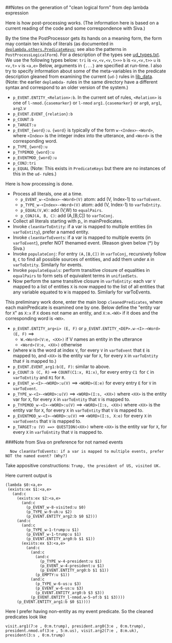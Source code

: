 ##Notes on the generation of "clean logical form" from dep lambda expression

Here is how post-processing works. (The information here is based on a 
current reading of the code and some correspondence with Siva.)

By the time the PostProcessor gets its hands on a meaning form, the form may contain
ten kinds of literals (as documented in 
[`deplambda.others.PredicateKeys`](https://github.com/sivareddyg/UDepLambda/blob/master/src/deplambda/others/PredicateKeys.java); 
see also the patterns in `PostProcessLogicalForm`). For a description of the types see
[ud_types.txt](https://github.com/sivareddyg/UDepLambda/blob/master/lib_data/ud.types.txt). We use the
following types below:
    `tri` is `<v,<v,<v,t>>>`
    `b` is `<v,<v,t>>`
    `u` is `<v,t>`
    `v` is `<a,e>`
Below, arguments in `{...}` are specified at run-time. I also try to specify information about some of 
the meta-variables in the predicate description gleaned from examining the current (`ud-`) rules
in [lib_data](https://github.com/sivareddyg/UDepLambda/tree/master/lib_data). (Note:
the earlier `deplambda-` rules in the same directory have a different syntax and correspond to an
older version of the system.)
  * `p_EVENT.ENTITY_<Relation>:b`. In the current set of rules, `<Relation>` is one of 
      `l-nmod.{casemarker}` or `l-nmod`
      `arg1.{casemarker}` or `arg0`, `arg1`, `arg2`.v
  * `p_EVENT.EVENT_{relation}:b` 
  * `p_COUNT:b`
  * `p_TARGET:u`
  * `p_EVENT_{word}:u`. `{word}` is typically of the form `w-<Index>-<Word>`, 
  where `<Index>` is the integer index into the utterance, and `<Word>` is the corresponding word.
  * `p_TYPE_{word}:u` 
  * `p_TYPEMOD_{word}:u`
  * `p_EVENTMOD_{word}:u`
  * `p_CONJ:tri`
  * `p_EQUAL` (Note: This exists in `PredicateKeys` but there are no instances of this in the `ud-` rules.)
  
Here is how processing is done.
  * Process all literals, one at a time. 
       * `p_EVENT_w-<Index>-<Word>(V)` atom: add (V, Index-1) to `varToEvent`.
       * `p_TYPE_w-<Index>-<Word>(V)` atom: add (V, Index-1) to `varToEntity`.
       * `p_EQUAL(V,W)`: add (V,W) to `equalPairs`.
       * `p_CONJ(A, B, C)`: add (A,[B,C]) to `varToConj`.
  * Collect all literals starting with p_ in mainPredicates.
  * Invoke `cleanVarToEntity`: if a var is mapped to multiple entities (in `varToEntity`), prefer a named entity.
  * Invoke `cleanVarToEvents`: if a var is mapped to multiple events (in `varToEvent`), prefer NOT thenamed event. (Reason given below (*) by Siva.)
  * Invoke `populateConj`: For entry `(A,[B,C])` in `varToConj`, recursively follow `B`, `C` to find all possible sources of entities, and add them under `A` in `varToEntity`. Similarly for events.
  * Invoke `populateEquals`: perform transitive closure of equalities in `equalPairs` to form sets of  equivalent terms in `unifiedSets`.
  * Now perform the same transitive closure in `varToEntity`: each var `V` mapped to a list of entities  `X` is now mapped to the list of all entities that any variable equated to `W` is mapped to. Similarly for varToEvents.
  
This preliminary work done, enter the main loop `cleanedPredicates`, where each mainPredicate is examined one by one. Below define the "entity var for `X`" as `X:x` if `X` does not name an entity, and
  `X:m.<WX>` if it does and the corresponding word is `<WX>`.
  
  * `p_EVENT.ENTITY_arg<i> (E, F)` or `p_EVENT.ENTITY_<DEP>.w-<I>-<Word> (E, F)` ==>
      * `W.<Word>(V:e, <XX>)`  if V names an entity in the utterance
      * `<Word>(V:e, <XX>)`   otherwise
  * (where `W` is the word at index `V`, for every `V` in `varToEvent` that `E` is mapped to, and `<XX>` is the entity var for `X`, for every `X` in `varToEntity`  that `F` is mapped to.)
  * `p_EVENT.EVENT_arg1:b(E, F)`: similar to above. 
  * `p_COUNT:b (C, R)` ==>  `COUNT(C1:x, R1:x)`, for every entry `C1 `for `C` in `varToEntity` and `R1` for `R`.
  * `p_EVENT_w-<I>-<WORD>:u(V)` ==> `<WORD>(E:e)` for every entry `E` for `V` in `varToEvent`.
  * `p_TYPE_w-<I>-<WORD>:u(V)` ==> `<WORD>(I:s, <XX>)` where `<XX>` is the entity  var for `X`, for every `X` in `varToEntity` that `V` is mapped to.
  * `p_TYPEMOD_w-<I>-<WORD>:u(V)` ==> `<WORD>(I:s, <XX>)` where `<XX>` is the entity var for `X`, for every `X` in `varToEntity` that `V` is mapped to.
  * `p_EVENTMOD_w-<I>-<WORD>:u(V)` ==> `<WORD>(I:s, X:e)` for every `X` in `varToEvents` that `V` is mapped to.
  * `p_TARGET:u (V) ==> QUESTION(<XX>)` where `<XX>` is the entity  var for `X`, for every `X` in `varToEntity` that `V` is mapped to.
    
###Note from Siva on preference for not named events
      
      Now cleanVarToEvents: if a var is mapped to multiple events, prefer NOT the named event? (Why?)

Take appositive constructions:
```Trump, the president of US, visited UK.```

Here current output is 

 ```
 (lambda $0:<a,e>
  (exists:ex $1:<a,e>
    (and:c
      (exists:ex $2:<a,e>
        (and:c
          (p_EVENT_w-8-visited:u $0)
          (p_TYPE_w-9-uk:u $2)
          (p_EVENT.ENTITY_arg2:b $0 $2)))
      (and:c
        (and:c
          (p_TYPE_w-1-trump:u $1)
          (p_EVENT_w-1-trump:u $1)
          (p_EVENT.ENTITY_arg0:b $1 $1))
        (exists:ex $3:<a,e>
          (and:c
            (and:c
              (and:c
                (p_TYPE_w-4-president:u $1)
                (p_EVENT_w-4-president:u $1)
                (p_EVENT.ENTITY_arg0:b $1 $1))
              (p_EMPTY:u $1))
            (and:c
              (p_TYPE_w-6-us:u $3)
              (p_EVENT_w-6-us:u $3)
              (p_EVENT.ENTITY_arg0:b $3 $3))
            (p_EVENT.ENTITY_l-nmod.w-5-of:b $1 $3))))
      (p_EVENT.ENTITY_arg1:b $0 $1))))
```
Here I prefer having non-entity as my event predicate. So the cleaned predicates look like
```
visit.arg1(7:e , 0:m.trump), president.arg0(3:e , 0:m.trump), 
president.nmod.of(3:e , 5:m.us), visit.arg2(7:e , 8:m.uk), 
president(3:s , 0:m.trump)
```

  
